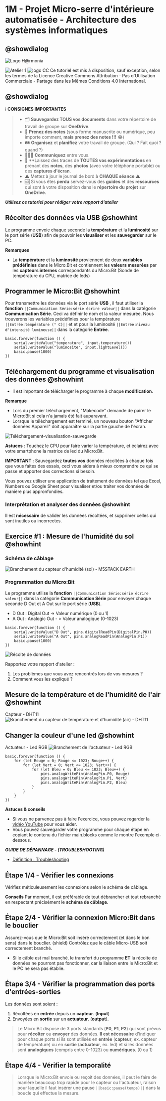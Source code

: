 # 1M - Projet Micro-serre d'intérieure automatisée - Architecture des systèmes informatiques

## @showdialog

![Logo H@rmonia](https://github.com/ph3n4t3s/1m1-archsys/blob/master/img/Harmonia_v4.jpg?raw=true)

![Atelier 1](https://github.com/ph3n4t3s/1m1-archsys/blob/master/img/Diapositive24.jpeg?raw=true)
![logo CC](https://github.com/ph3n4t3s/1m1-archsys/blob/master/img/cc.png?raw=true)
Ce tutoriel est mis à disposition, sauf exception, selon les termes de la Licence Creative Commons Attribution - Pas d'Utilisation Commerciale - Partage dans les Mêmes Conditions 4.0 International.

## @showdialog

ℹ️ **CONSIGNES IMPORTANTES**

> - 🗂️ **Sauvegardez TOUS vos documents**  dans votre répertoire de travail de groupe sur **OneDrive**.
> - 📝 **Prenez des notes** (sous forme manuscrite ou numérique, peu importe comment, **mais prenez des notes !!!** 😂)
> - 🛤️ **Organisez** et  **planifiez** votre travail de groupe. (Qui ? Fait quoi ? quand ?)
> - 🧑‍🧑‍🧒 **Communiquez** entre vous.
> - 🧭 **Laissez des traces de **TOUTES vos expérimentations** en prenant des **notes**, des **photos** (avec votre téléphone portable) ou des **captures d'écran**.
> - ⚠️ Mettez à jour le journal de bord à **CHAQUE séance**.⚠️
> - 🆘 Si vous êtes **perdu** servez-vous des **guides** et des **ressources** qui sont à votre disposition dans le **répertoire du projet** sur **OneDrive**.

___**Utilisez ce tutoriel pour rédiger votre rapport d'atelier**___

## Récolter des données via USB @showhint

Le programme envoie chaque seconde la **température** et la **luminosité** sur le port série (**USB**) afin de pouvoir les **visualiser** et les **sauvegarder** sur le PC.

**Remarques**

- La **température** et la **luminosité** proviennent de deux **variables prédéfinies** dans le Micro:Bit et contiennent les **valeurs mesurées** par les **capteurs internes** correspondants du Micro:Bit (Sonde de température du CPU, matrice de leds)

## Programmer le Micro:Bit @showhint

Pour transmettre les données via le port série **USB** , il faut utiliser la **fonction** ``||Communication Série:série écrire valeur||`` dans la catégorie **Communication Série**. Ceci va définir le nom et la valeur mesurée. Nous trouverons les variables prédéfinies pour la température ``||Entrée:température (° C)||`` et et pour la luminosité ``||Entrée:niveau d'intensité lumineuse||`` dans la catégorie **Entrée**.

```blocks
basic.forever(function () {
    serial.writeValue("temperature", input.temperature())
    serial.writeValue("luminosite", input.lightLevel())
    basic.pause(1000)
})
```

## Téléchargement du programme et visualisation des données @showhint

- Il est important de télécharger le programme à chaque **modification**.

**Remarque**

- Lors du premier téléchargement, "Makecode" demande de pairer le Micro:Bit si cela n'a jamais été fait auparavant.
- Lorsque le téléchargement est terminé, un nouveau bouton "Afficher données Appareil" doit apparaître sur la partie gauche de l'écran.

![Téléchargement-visualisation-sauvegarde](https://github.com/ph3n4t3s/1m1-archsys/blob/master/img/1-Transfert-Visualisation-Sauvegarde.gif?raw=true)

**Astuces** :
Touchez le CPU pour faire varier la température, et éclairez avec votre smartphone la matrice de led du Micro:Bit.

**IMPORTANT** : Sauvegardez **toutes vos** données récoltées à chaque fois que vous faites des essais, ceci vous aidera à mieux comprendre ce qui se passe et apporter des corrections si besoin.

Vous pouvez utiliser une application de traitement de données tel que Excel, Numbers ou Google Sheet pour visualiser et/ou traiter vos données de manière plus appronfondies.

### Interprétation et analyser des données @showhint

Il est **nécessaire** de valider les données récoltées, et supprimer celles qui sont inutiles ou incorrectes.

## Exercice #1 : Mesure de l'humidité du sol @showhint

### Schéma de câblage

![Branchement du capteur d'humidité (sol) - M5STACK EARTH](https://github.com/ph3n4t3s/1m1-archsys/blob/master/img/Diapositive29.jpeg?raw=true)

### Programmation du Micro:Bit

Le programme utilise la **fonction** ``||Communication Série:série écrire valeur||`` dans la catégorie **Communication Série** pour envoyer chaque seconde D Out et A Out sur le port série (**USB**).

- D Out : Digital Out -> Valeur numérique (0 ou 1)
- A Out : Analogic Out - > Valeur analogique (0-1023)

```blocks
basic.forever(function () {
    serial.writeValue("D Out", pins.digitalReadPin(DigitalPin.P0))
    serial.writeValue("A Out", pins.analogReadPin(AnalogPin.P1))
    basic.pause(1000)
})
```
![Récolte de données](https://github.com/ph3n4t3s/1m1-archsys/blob/master/img/2-MesuresM5Stack.gif?raw=true)

Rapportez votre rapport d'atelier :

1. Les problèmes que vous avez rencontrés lors de vos mesures ?
2. Comment vous les expliqué ?

## Mesure de la température et de l'humidité de l'air @showhint

Capteur - DHT11
![Branchement du capteur de température et d'humidité (air) - DHT11](https://github.com/ph3n4t3s/1m1-archsys/blob/master/img/Diapositive30.jpeg?raw=true)

## Changer la couleur d'une led @showhint

Actuateur - Led RGB
![Branchement de l'actuateur - Led RGB](https://github.com/ph3n4t3s/1m1-archsys/blob/master/img/Diapositive31.jpeg?raw=true)

```blocks
basic.forever(function () {
    for (let Rouge = 0; Rouge <= 1023; Rouge++) {
        for (let Vert = 0; Vert <= 1023; Vert++) {
            for (let Bleu = 0; Bleu <= 1023; Bleu++) {
                pins.analogWritePin(AnalogPin.P0, Rouge)
                pins.analogWritePin(AnalogPin.P1, Vert)
                pins.analogWritePin(AnalogPin.P2, Bleu)
            }
        }
    }
})
```

**Astuces & conseils**

- Si vous ne parvenez pas à faire l'exercice, vous pouvez regarder la [vidéo YouTube](https://youtu.be/imzGdgKm4W0?si=EPmg_eWGlHzvkHMw) pour vous aider.
- Vous pouvez sauvegarder votre programme pour chaque étape en copiant le contenu du fichier main.blocks comme le montre l'exemple ci-dessous.

___GUIDE DE DÉPANNAGE - (TROUBLESHOOTING)___

- [Définition : Troubleshooting](https://www.oracle.com/fr/security/troubleshooting-depannage-resolution-problemes/#:~:text=que%20le%20troubleshooting%20%3F-,Le%20troubleshooting%20(ou%20d%C3%A9pannage)%20est%20un%20processus%20de%20recherche%20logique,ordinateurs%20et%20des%20syst%C3%A8mes%20logiciels.)

## Étape 1/4 - Vérifier les connexions

Vérifiez méticuleusement les connexions selon le schéma de câblage.

**Conseils**
Par moment, il est préférable de tout débrancher et tout rebranché en respectant précisément le **schéma de câblage.**

## Étape 2/4 - Vérifier la connexion Micro:Bit dans le bouclier

Assurez-vous que le Micro:Bit soit inséré correctement (et dans le bon sens) dans le bouclier. (shield)
Contrôlez que le câble Micro-USB soit correctement branché.

- Si le câble est mal branché, le transfert du programme **ET** la récolte de données ne pourront pas fonctionner, car la liaison entre le Micro:Bit et le PC ne sera pas établie.

## Étape 3/4 - Vérifier la programmation des ports d'entrées-sorties

Les données sont soient :

1. Récoltées en **entrée** depuis un **capteur**. (**Input**)
2. Envoyées en **sortie** sur un **actuateur**. (**output**).

> Le Micro:Bit dispose de 3 ports standards (**P0**, **P1**, **P2**) qui sont prévus pour **récolter** ou **envoyer** des données. **Il est nécessaire** d'indiquer pour chaque ports si ils sont utilisés en **entrée** (**capteur**, ex. capteur de température) ou en **sortie** (**actuateur**, ex. led) et si les données sont **analogiques** (compris entre 0-1023) ou **numériques**. (0 ou 1)

## Étape 4/4 - Vérifier la temporalité

> Lorsque le Micro:Bit envoie ou reçoit des données, il peut le faire de manière beaucoup trop rapide pour le capteur ou l'actuateur, raison pour laquelle il faut insérer une pause ``||basic:pause(temps)||`` dans la boucle qui effectue la mesure.
